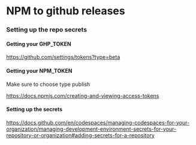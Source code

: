 # NPM to github releases

### Setting up the repo secrets

#### Getting your GHP_TOKEN

https://github.com/settings/tokens?type=beta

#### Getting your NPM_TOKEN

Make sure to choose type publish

https://docs.npmjs.com/creating-and-viewing-access-tokens

#### Setting up the secrets

https://docs.github.com/en/codespaces/managing-codespaces-for-your-organization/managing-development-environment-secrets-for-your-repository-or-organization#adding-secrets-for-a-repository
